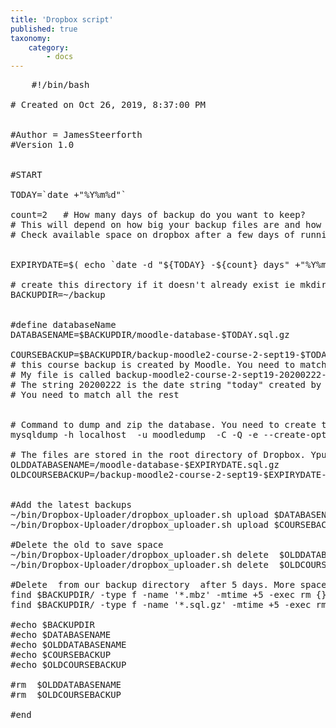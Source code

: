 ```yaml
---
title: 'Dropbox script'
published: true
taxonomy:
    category:
        - docs
---
```



<pre>
    #!/bin/bash

# Created on Oct 26, 2019, 8:37:00 PM


#Author = JamesSteerforth
#Version 1.0


#START

TODAY=`date +"%Y%m%d"`

count=2   # How many days of backup do you want to keep?
# This will depend on how big your backup files are and how much space you have on dropbox
# Check available space on dropbox after a few days of running


EXPIRYDATE=$( echo `date -d "${TODAY} -${count} days" +"%Y%m%d"`)

# create this directory if it doesn't already exist ie mkdir ~/backup
BACKUPDIR=~/backup


#define databaseName 
DATABASENAME=$BACKUPDIR/moodle-database-$TODAY.sql.gz

COURSEBACKUP=$BACKUPDIR/backup-moodle2-course-2-sept19-$TODAY-2353.mbz
# this course backup is created by Moodle. You need to match the name in this area.
# My file is called backup-moodle2-course-2-sept19-20200222-2353.mbz
# The string 20200222 is the date string "today" created by this script. 
# You need to match all the rest


# Command to dump and zip the database. You need to create the .my.cnf file for user moodledump file to avoid the password 
mysqldump -h localhost  -u moodledump  -C -Q -e --create-options moodle | gzip > $DATABASENAME

# The files are stored in the root directory of Dropbox. Ypu may need to adjust.
OLDDATABASENAME=/moodle-database-$EXPIRYDATE.sql.gz
OLDCOURSEBACKUP=/backup-moodle2-course-2-sept19-$EXPIRYDATE-2353.mbz


#Add the latest backups
~/bin/Dropbox-Uploader/dropbox_uploader.sh upload $DATABASENAME /
~/bin/Dropbox-Uploader/dropbox_uploader.sh upload $COURSEBACKUP /

#Delete the old to save space
~/bin/Dropbox-Uploader/dropbox_uploader.sh delete  $OLDDATABASENAME /
~/bin/Dropbox-Uploader/dropbox_uploader.sh delete  $OLDCOURSEBACKUP /

#Delete  from our backup directory  after 5 days. More space than on Dropbox so can afford to keep them longer.
find $BACKUPDIR/ -type f -name '*.mbz' -mtime +5 -exec rm {} \;
find $BACKUPDIR/ -type f -name '*.sql.gz' -mtime +5 -exec rm {} \;

#echo $BACKUPDIR
#echo $DATABASENAME
#echo $OLDDATABASENAME
#echo $COURSEBACKUP
#echo $OLDCOURSEBACKUP

#rm  $OLDDATABASENAME
#rm  $OLDCOURSEBACKUP

#end 
</pre>   
